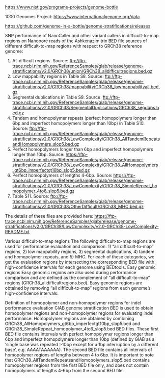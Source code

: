 https://www.nist.gov/programs-projects/genome-bottle


1000 Genomes Project:
https://www.internationalgenome.org/data


https://github.com/genome-in-a-bottle/genome-stratifications/releases


SNP performance of NanoCaller and other variant callers in difficult-to-map regions on Nanopore reads of the Ashkenazim trio
BED file sources of different difficult-to-map regions with respect to GRCh38 reference genome:
1.	All difficult regions.
Source: ftp://ftp-trace.ncbi.nlm.nih.gov/ReferenceSamples/giab/release/genome-stratifications/v2.0/GRCh38/union/GRCh38_alldifficultregions.bed.gz
2.	Low mappability regions in Table S8.
Source: ftp://ftp-trace.ncbi.nlm.nih.gov/ReferenceSamples/giab/release/genome-stratifications/v2.0/GRCh38/mappability/GRCh38_lowmappabilityall.bed.gz
3.	Segmental duplications in Table S9.
Source: ftp://ftp-trace.ncbi.nlm.nih.gov/ReferenceSamples/giab/release/genome-stratifications/v2.0/GRCh38/SegmentalDuplications/GRCh38_segdups.bed.gz
4.	Tandem and homopolymer repeats (perfect homopolymers longer than 6bp and imperfect homopolymers longer than 10bp) in Table S10.
Source: ftp://ftp-trace.ncbi.nlm.nih.gov/ReferenceSamples/giab/release/genome-stratifications/v2.0/GRCh38/LowComplexity/GRCh38_AllTandemRepeatsandHomopolymers_slop5.bed.gz
5.	Perfect homopolymers longer than 6bp and imperfect homopolymers longer than 10bp.
Source: https://ftp-trace.ncbi.nlm.nih.gov/ReferenceSamples/giab/release/genome-stratifications/v2.0/GRCh38/LowComplexity/GRCh38_AllHomopolymers_gt6bp_imperfectgt10bp_slop5.bed.gz 
6.	Perfect homopolymers of lengths 4-6bp.
Source: https://ftp-trace.ncbi.nlm.nih.gov/ReferenceSamples/giab/release/genome-stratifications/v2.0/GRCh38/LowComplexity/GRCh38_SimpleRepeat_homopolymer_4to6_slop5.bed.gz 
 
7.	Table S11.
Source: ftp://ftp-trace.ncbi.nlm.nih.gov/ReferenceSamples/giab/release/genome-stratifications/v2.0/GRCh38/OtherDifficult/GRCh38_MHC.bed.gz

The details of these files are provided here: https://ftp-trace.ncbi.nlm.nih.gov/ReferenceSamples/giab/release/genome-stratifications/v2.0/GRCh38/LowComplexity/v2.0-GRCh38-LowComplexity-README.txt

Various difficult-to-map regions
The following difficult-to-map regions are used for performance evaluation and comparison: 1) “all difficult-to-map” regions, 2) low mappability regions, 3) segmental duplications, 4) tandem and homopolymer repeats, and 5) MHC. For each of these categories, we get the evaluation regions by intersecting the corresponding BED file with high-confidence intervals for each genome using BEDtools.
Easy genomic regions
Easy genomic regions are also used during performance comparison and are defined as the complement of “all difficult-to-map” regions (GRCh38_alldifficultregions.bed). Easy genomic regions are obtained by removing “all difficult-to-map” regions from each genome’s high-confidence intervals.

Definition of homopolymer and non-homopolymer regions for indel performance evaluation
GIAB genome stratification BED is used to obtain homopolymer regions and non-homopolymer regions for evaluating indel performance. Homopolymer regions are obtained by combining GRCh38_AllHomopolymers_gt6bp_imperfectgt10bp_slop5.bed and GRCh38_SimpleRepeat_homopolymer_4to6_slop5.bed BED files. These first BED file contains intervals with perfect homopolymer regions longer than 6bp and imperfect homopolymers longer than 10bp (defined by GIAB as a ‘single base was repeated >10bp except for a 1bp interruption by a different base’, e.g. AAAATAAAAAA). The second BED file contains all intervals of homopolymer regions of lengths between 4 to 6bp. It is important to note that GRCh38_AllTandemRepeatsandHomopolymers_slop5.bed contains homopolymer regions from the first BED file only, and does not contain homopolymers of lengths 4-6bp from the second BED file.


